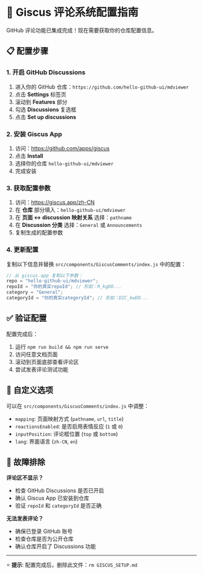 # 🎯 Giscus 评论系统配置指南

GitHub 评论功能已集成完成！现在需要获取你的仓库配置信息。

## 📋 配置步骤

### 1. 开启 GitHub Discussions

1. 进入你的 GitHub 仓库：`https://github.com/hello-github-ui/mdviewer`
2. 点击 **Settings** 标签页
3. 滚动到 **Features** 部分
4. 勾选 **Discussions** 复选框
5. 点击 **Set up discussions**

### 2. 安装 Giscus App

1. 访问：https://github.com/apps/giscus
2. 点击 **Install**
3. 选择你的仓库 `hello-github-ui/mdviewer`
4. 完成安装

### 3. 获取配置参数

1. 访问：https://giscus.app/zh-CN
2. 在 **仓库** 部分填入：`hello-github-ui/mdviewer`
3. 在 **页面 ↔️ discussion 映射关系** 选择：`pathname`
4. 在 **Discussion 分类** 选择：`General` 或 `Announcements`
5. 复制生成的配置参数

### 4. 更新配置

复制以下信息并替换 `src/components/GiscusComments/index.js` 中的配置：

```javascript
// 从 giscus.app 复制以下参数：
repo = "hello-github-ui/mdviewer";
repoId = "你的真实repoId"; // 形如：R_kgDO...
category = "General";
categoryId = "你的真实categoryId"; // 形如：DIC_kwDO...
```

## ✅ 验证配置

配置完成后：

1. 运行 `npm run build && npm run serve`
2. 访问任意文档页面
3. 滚动到页面底部查看评论区
4. 尝试发表评论测试功能

## 🎨 自定义选项

可以在 `src/components/GiscusComments/index.js` 中调整：

-   `mapping`: 页面映射方式 (`pathname`, `url`, `title`)
-   `reactionsEnabled`: 是否启用表情反应 (`1` 或 `0`)
-   `inputPosition`: 评论框位置 (`top` 或 `bottom`)
-   `lang`: 界面语言 (`zh-CN`, `en`)

## 🔧 故障排除

**评论区不显示？**

-   检查 GitHub Discussions 是否已开启
-   确认 Giscus App 已安装到仓库
-   验证 `repoId` 和 `categoryId` 是否正确

**无法发表评论？**

-   确保已登录 GitHub 账号
-   检查仓库是否为公开仓库
-   确认仓库开启了 Discussions 功能

---

⭐ **提示**: 配置完成后，删除此文件：`rm GISCUS_SETUP.md`
